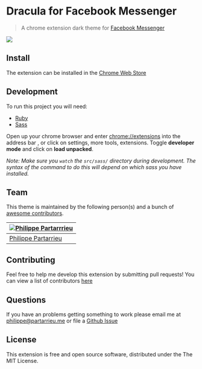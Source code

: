 # Dracula for Facebook Messenger
> A chrome extension dark theme for [Facebook Messenger](https://www.messenger.com/)

![](https://github.com/ppartarr/dracula-messenger/blob/master/src/img/screenshot.png)

## Install
The extension can be installed in the [Chrome Web Store](https://chrome.google.com/webstore/detail/dracula-theme-for-messeng/ijphgphffpboghbejdbjjoddacphjafh)

## Development
To run this project you will need:
* [Ruby](https://www.ruby-lang.org/en/downloads/)
* [Sass](http://sass-lang.com/)

Open up your chrome browser and enter [chrome://extensions](chrome://extensions) into the address bar , or click on settings, more tools, extensions.
Toggle **developer mode** and click on **load unpacked**.

*Note: Make sure you `watch` the `src/sass/` directory during development. The syntax of the command to do this will depend on which sass you have installed.*

## Team
This theme is maintained by the following person(s) and a bunch of [awesome contributors](https://github.com/dracula/template/graphs/contributors).

[![Philippe Partarrrieu](https://avatars0.githubusercontent.com/u/16687219?v=3&s=70)](https://github.com/mikebarkmin) |
---|
[Philippe Partarrieu](https://github.com/ppartarr) |

## Contributing
Feel free to help me develop this extension by submitting pull requests! You can view a list of contributors [here](https://github.com/ppartarr/dracula-messenger/graphs/contributors)

## Questions
If you have an problems getting something to work please email me at <philippe@partarrieu.me> or file a [Github Issue](https://github.com/ppartarr/dracula-messenger/issues)

## License

This extension is free and open source software, distributed under the The MIT License.

